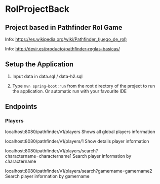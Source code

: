 # RolProjectBack

## Project based in Pathfinder Rol Game

Info: https://es.wikipedia.org/wiki/Pathfinder_(juego_de_rol)

Info: http://devir.es/producto/pathfinder-reglas-basicas/

## Setup the Application

1. Input data in data.sql / data-h2.sql

2. Type `mvn spring-boot:run` from the root directory of the project to run the application. Or automatic run with your favourite IDE

## Endpoints

### Players

localhost:8080/pathfinder/v1/players
Shows all global players information

localhost:8080/pathfinder/v1/players/1
Show details player information

localhost:8080/pathfinder/v1/players/search?charactername=charactername1
Search player information by charactername

localhost:8080/pathfinder/v1/players/search?gamername=gamername2
Search player information by gamername


